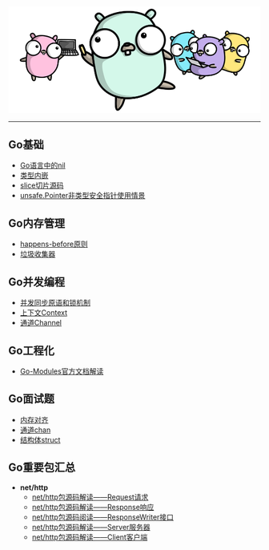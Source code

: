 <div align=center width=60%><img src="/assets/go.png"/></div>

------

## Go基础

* [Go语言中的nil](/docs/Go语言中的nil.md)
* [类型内嵌](/docs/Go语言中的类型内嵌.md)
* [slice切片源码](docs/slice源码解读.md)
* [unsafe.Pointer非类型安全指针使用情景](/docs/unsafe.Pointer非安全类型指针.md)

## Go内存管理

* [happens-before原则](/docs/Go语言HappensBefore原则.md)
* [垃圾收集器](/docs/Go语言垃圾收集器.md)

## Go并发编程

* [并发同步原语和锁机制](docs/Go语言并发同步原语和锁.md)
* [上下文Context](/docs/Go语言上下文Context.md)
* [通道Channel](/docs/Go语言通道Channel.md)

## Go工程化

* [Go-Modules官方文档解读](docs/Go-Modules官方文档解读.md)

## Go面试题

* [内存对齐](docs/Go语言内存对齐.md)
* [通道chan](/docs/Go面试Channel.md)
* [结构体struct](/docs/Go面试结构体.md)

## Go重要包汇总

* **net/http**
  * [net/http包源码解读——Request请求](/docs/http包之Request.md)
  * [net/http包源码解读——Response响应](/docs/http包之Response.md)
  * [net/http包源码阅读——ResponseWriter接口](/docs/http包之ResponseWriter.md)
  * [net/http包源码解读——Server服务器](/docs/http包之Server.md)
  * [net/http包源码解读——Client客户端](/docs/http包之Client.md)
  
